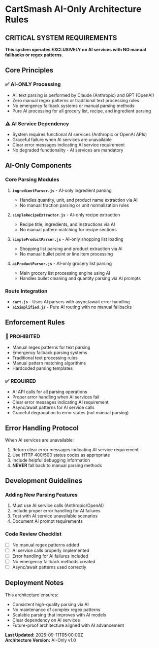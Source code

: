 # CartSmash AI-Only Architecture Rules

## CRITICAL SYSTEM REQUIREMENTS

**This system operates EXCLUSIVELY on AI services with NO manual fallbacks or regex patterns.**

## Core Principles

### ✅ AI-ONLY Processing
- All text parsing is performed by Claude (Anthropic) and GPT (OpenAI)
- Zero manual regex patterns or traditional text processing rules
- No emergency fallback systems or manual parsing methods
- Pure AI processing for all grocery list, recipe, and ingredient parsing

### ⚠️ AI Service Dependency
- System requires functional AI services (Anthropic or OpenAI APIs)
- Graceful failure when AI services are unavailable
- Clear error messages indicating AI service requirement
- No degraded functionality - AI services are mandatory

## AI-Only Components

### Core Parsing Modules
1. **`ingredientParser.js`** - AI-only ingredient parsing
   - Handles quantity, unit, and product name extraction via AI
   - No manual fraction parsing or unit normalization rules

2. **`simpleRecipeExtractor.js`** - AI-only recipe extraction
   - Recipe title, ingredients, and instructions via AI
   - No manual pattern matching for recipe sections

3. **`simpleProductParser.js`** - AI-only shopping list loading  
   - Shopping list parsing and product extraction via AI
   - No manual bullet point or line item processing

4. **`aiProductParser.js`** - AI-only grocery list parsing
   - Main grocery list processing engine using AI
   - Handles bullet cleaning and quantity parsing via AI prompts

### Route Integration
- **`cart.js`** - Uses AI parsers with async/await error handling
- **`aiSimplified.js`** - Pure AI routing with no manual fallbacks

## Enforcement Rules

### 🚫 PROHIBITED
- Manual regex patterns for text parsing
- Emergency fallback parsing systems
- Traditional text processing rules
- Manual pattern matching algorithms
- Hardcoded parsing templates

### ✅ REQUIRED
- AI API calls for all parsing operations
- Proper error handling when AI services fail
- Clear error messages indicating AI requirement
- Async/await patterns for AI service calls
- Graceful degradation to error states (not manual parsing)

## Error Handling Protocol

When AI services are unavailable:
1. Return clear error messages indicating AI service requirement
2. Use HTTP 400/500 status codes as appropriate
3. Include helpful debugging information
4. **NEVER** fall back to manual parsing methods

## Development Guidelines

### Adding New Parsing Features
1. Must use AI service calls (Anthropic/OpenAI)
2. Include proper error handling for AI failures
3. Test with AI service unavailable scenarios
4. Document AI prompt requirements

### Code Review Checklist
- [ ] No manual regex patterns added
- [ ] AI service calls properly implemented
- [ ] Error handling for AI failures included
- [ ] No emergency fallback methods created
- [ ] Async/await patterns used correctly

## Deployment Notes

This architecture ensures:
- Consistent high-quality parsing via AI
- No maintenance of complex regex patterns
- Scalable parsing that improves with AI models
- Clear dependency on AI services
- Future-proof architecture aligned with AI advancement

**Last Updated:** 2025-09-11T05:00:00Z  
**Architecture Version:** AI-Only v1.0